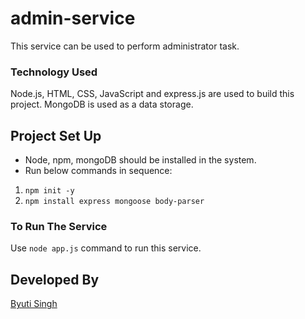 # admin-service
This service can be used to perform administrator task.

### Technology Used
Node.js, HTML, CSS, JavaScript and express.js are used to build this project. MongoDB is used as a data storage.

## Project Set Up
- Node, npm, mongoDB should be installed in the system.
- Run below commands in sequence:
1. `npm init -y`
2. `npm install express mongoose body-parser`

### To Run The Service
Use `node app.js` command to run this service.

## Developed By
[Byuti Singh](https://github.com/Byuti-singh)

